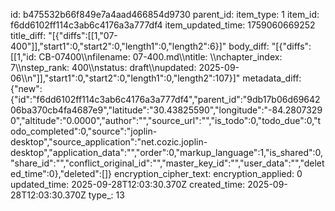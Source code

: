 id: b475532b66f849e7a4aad466854d9730
parent_id: 
item_type: 1
item_id: f6dd6102ff114c3ab6c4176a3a777df4
item_updated_time: 1759060669252
title_diff: "[{\"diffs\":[[1,\"07-400\"]],\"start1\":0,\"start2\":0,\"length1\":0,\"length2\":6}]"
body_diff: "[{\"diffs\":[[1,\"id: CB-07400\\\nfilename: 07-400.md\\\ntitle: \\\nchapter_index: 7\\\nstep_rank: 400\\\nstatus: draft\\\nupdated: 2025-09-06\\\n\"]],\"start1\":0,\"start2\":0,\"length1\":0,\"length2\":107}]"
metadata_diff: {"new":{"id":"f6dd6102ff114c3ab6c4176a3a777df4","parent_id":"9db17b06d6964206ba370cb4fa4687e9","latitude":"30.43825590","longitude":"-84.28073290","altitude":"0.0000","author":"","source_url":"","is_todo":0,"todo_due":0,"todo_completed":0,"source":"joplin-desktop","source_application":"net.cozic.joplin-desktop","application_data":"","order":0,"markup_language":1,"is_shared":0,"share_id":"","conflict_original_id":"","master_key_id":"","user_data":"","deleted_time":0},"deleted":[]}
encryption_cipher_text: 
encryption_applied: 0
updated_time: 2025-09-28T12:03:30.370Z
created_time: 2025-09-28T12:03:30.370Z
type_: 13